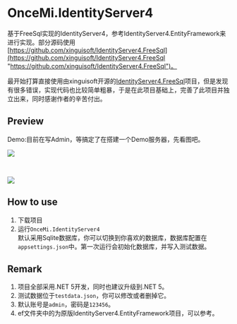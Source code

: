 # OnceMi.IdentityServer4

基于FreeSql实现的IdentityServer4，参考IdentityServer4.EntityFramework来进行实现。部分源码使用[https://github.com/xinguisoft/IdentityServer4.FreeSql](https://github.com/xinguisoft/IdentityServer4.FreeSql "https://github.com/xinguisoft/IdentityServer4.FreeSql")。

最开始打算直接使用由xinguisoft开源的[IdentityServer4.FreeSql](https://github.com/xinguisoft/IdentityServer4.FreeSql "IdentityServer4.FreeSql")项目，但是发现有很多错误，实现代码也比较简单粗暴，于是在此项目基础上，完善了此项目并独立出来，同时感谢作者的辛苦付出。

## Preview
Demo:目前在写Admin，等搞定了在搭建一个Demo服务器，先看图吧。
  
![](https://github.com/oncemi/IdentityServer4.FreeSql/raw/main/1.docs/img/01.jpg)

<br />

![](https://github.com/oncemi/IdentityServer4.FreeSql/raw/main/1.docs/img/02.jpg)


## How to use  
1. 下载项目  
2. 运行`OnceMi.IdentityServer4`  
默认采用Sqlite数据库，你可以切换到你喜欢的数据库，数据库配置在`appsettings.json`中。第一次运行会初始化数据库，并写入测试数据。

## Remark
1. 项目全部采用.NET 5开发，同时也建议升级到.NET 5。  
2. 测试数据位于`testdata.json`，你可以修改或者删掉它。  
3. 默认账号是`admin`，密码是`123456`。  
4. ef文件夹中的为原版IdentityServer4.EntityFramework项目，可以参考。  
  
